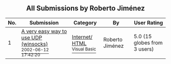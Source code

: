 ﻿<div align="center">

## All Submissions by Roberto Jiménez

</div>

No.  | Submission | Category | By   | User Rating
---- | ---------- | -------- | ---- | -----------
1 | [A very easy way to use UDP \(winsocks\)<br /><sup>2002-06-12 17:42:20</sup>](https://github.com/Planet-Source-Code/roberto-jim-nez-a-very-easy-way-to-use-udp-winsocks__1-35772) | [Internet/ HTML<br /><sup>Visual Basic</sup>](../ByCategory/internet-html__1-34.md) | Roberto Jiménez | 5.0 (15 globes from 3 users)

